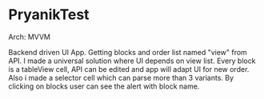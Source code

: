 # PryanikTest
Arch: MVVM

Backend driven UI App. Getting blocks and order list named "view" from API. I made a universal solution where UI depends on view list.
Every block is a tableView cell, API can be edited and app will adapt UI for new order. Also i made a selector cell which can parse 
more than 3 variants. By clicking on blocks user can see the alert with block name. 

